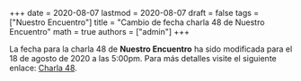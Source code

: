 +++
date      = 2020-08-07
lastmod   = 2020-08-07
draft     = false
tags      = ["Nuestro Encuentro"]
title     = "Cambio de fecha charla 48 de Nuestro Encuentro"
math      = true
authors   = ["admin"]
+++

La fecha para la charla 48 de **Nuestro Encuentro** ha sido modificada para el 18 de agosto de 2020 a las 5:00pm. Para más detalles visite 
el siguiente enlace: [Charla 48](https://matematicas.netlify.app/talk/charla48/).
